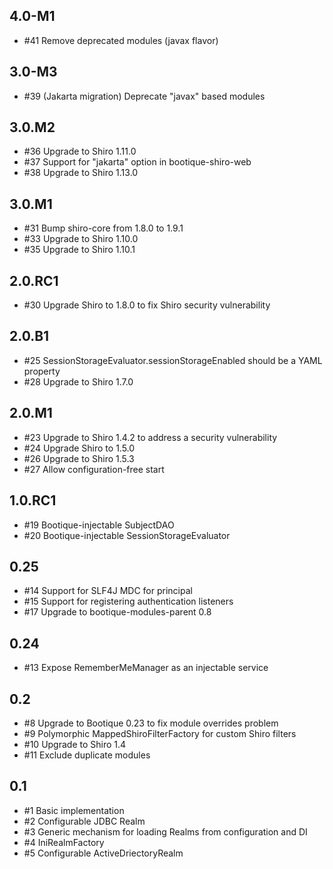 ## 4.0-M1

*  #41 Remove deprecated modules (javax flavor)

## 3.0-M3

* #39 (Jakarta migration) Deprecate "javax" based modules

## 3.0.M2

* #36 Upgrade to Shiro 1.11.0
* #37 Support for "jakarta" option in bootique-shiro-web
* #38 Upgrade to Shiro 1.13.0

## 3.0.M1

* #31 Bump shiro-core from 1.8.0 to 1.9.1
* #33 Upgrade to Shiro 1.10.0
* #35 Upgrade to Shiro 1.10.1

## 2.0.RC1

* #30 Upgrade Shiro to 1.8.0 to fix Shiro security vulnerability

## 2.0.B1

* #25 SessionStorageEvaluator.sessionStorageEnabled should be a YAML property
* #28 Upgrade to Shiro 1.7.0

## 2.0.M1

* #23 Upgrade to Shiro 1.4.2 to address a security vulnerability
* #24 Upgrade Shiro to 1.5.0
* #26 Upgrade to Shiro 1.5.3
* #27 Allow configuration-free start

## 1.0.RC1

* #19 Bootique-injectable SubjectDAO
* #20 Bootique-injectable SessionStorageEvaluator

## 0.25

* #14 Support for SLF4J MDC for principal
* #15 Support for registering authentication listeners
* #17 Upgrade to bootique-modules-parent 0.8

## 0.24

* #13 Expose RememberMeManager as an injectable service

## 0.2

* #8 Upgrade to Bootique 0.23 to fix module overrides problem
* #9 Polymorphic MappedShiroFilterFactory for custom Shiro filters
* #10 Upgrade to Shiro 1.4 
* #11 Exclude duplicate modules

## 0.1

* #1 Basic implementation
* #2 Configurable JDBC Realm
* #3 Generic mechanism for loading Realms from configuration and DI
* #4 IniRealmFactory
* #5 Configurable ActiveDriectoryRealm
